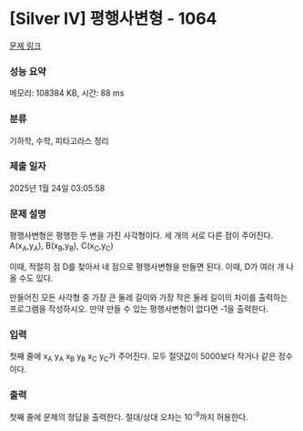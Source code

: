 # [Silver IV] 평행사변형 - 1064 

[문제 링크](https://www.acmicpc.net/problem/1064) 

### 성능 요약

메모리: 108384 KB, 시간: 88 ms

### 분류

기하학, 수학, 피타고라스 정리

### 제출 일자

2025년 1월 24일 03:05:58

### 문제 설명

<p>평행사변형은 평행한 두 변을 가진 사각형이다. 세 개의 서로 다른 점이 주어진다. A(x<sub>A</sub>,y<sub>A</sub>), B(x<sub>B</sub>,y<sub>B</sub>), C(x<sub>C</sub>,y<sub>C</sub>)</p>

<p>이때, 적절히 점 D를 찾아서 네 점으로 평행사변형을 만들면 된다. 이때, D가 여러 개 나올 수도 있다.</p>

<p>만들어진 모든 사각형 중 가장 큰 둘레 길이와 가장 작은 둘레 길이의 차이를 출력하는 프로그램을 작성하시오. 만약 만들 수 있는 평행사변형이 없다면 -1을 출력한다.</p>

### 입력 

 <p>첫째 줄에 x<sub>A</sub> y<sub>A</sub> x<sub>B</sub> y<sub>B</sub> x<sub>C</sub> y<sub>C</sub>가 주어진다. 모두 절댓값이 5000보다 작거나 같은 정수이다.</p>

### 출력 

 <p>첫째 줄에 문제의 정답을 출력한다. 절대/상대 오차는 10<sup>-9</sup>까지 허용한다.</p>

